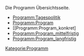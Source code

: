 Die Programm Übersichtsseite.

-   [Programm:Tagespolitik](/wiki/Programm:Tagespolitik "wikilink")
-   [Programm:Program](/wiki/Programm:Program "wikilink")
-   \[\[Programm:Program\_konkret\]
-   [Programm:Program\_mittelfristig](/wiki/Programm:Program_mittelfristig "wikilink")
-   [Programm:Program\_langfristig](/wiki/Programm:Program_langfristig "wikilink")

[Kategorie:Programm](/wiki/Kategorie:Programm "wikilink")
